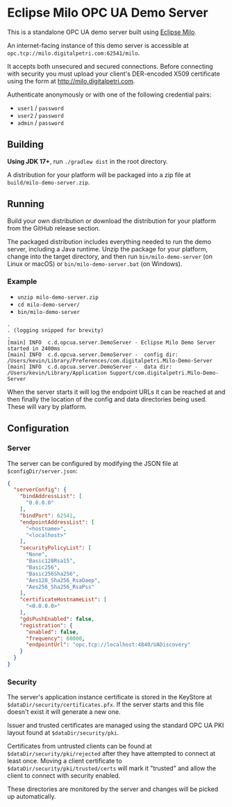 # Eclipse Milo OPC UA Demo Server

This is a standalone OPC UA demo server built using [Eclipse Milo](https://github.com/eclipse/milo).

An internet-facing instance of this demo server is accessible at `opc.tcp://milo.digitalpetri.com:62541/milo`.

It accepts both unsecured and secured connections. Before connecting with security you must upload your client's DER-encoded X509 certificate using the form at http://milo.digitalpetri.com.

Authenticate anonymously or with one of the following credential pairs:
- `user1` / `password`
- `user2` / `password`
- `admin` / `password`

## Building

**Using JDK 17+**, run `./gradlew dist` in the root directory.

A distribution for your platform will be packaged into a zip file at `build/milo-demo-server.zip`.

## Running

Build your own distribution or download the distribution for your platform from the GitHub release section.

The packaged distribution includes everything needed to run the demo server, including a Java runtime. Unzip the package for your platform, change into the target directory, and then run `bin/milo-demo-server` (on Linux or macOS) or `bin/milo-demo-server.bat` (on Windows).

### Example

- `unzip milo-demo-server.zip`
- `cd milo-demo-server/`
- `bin/milo-demo-server`

```
.
. (logging snipped for brevity)
.
[main] INFO  c.d.opcua.server.DemoServer - Eclipse Milo Demo Server started in 2400ms
[main] INFO  c.d.opcua.server.DemoServer - 	config dir:	/Users/kevin/Library/Preferences/com.digitalpetri.Milo-Demo-Server
[main] INFO  c.d.opcua.server.DemoServer - 	data dir:	/Users/kevin/Library/Application Support/com.digitalpetri.Milo-Demo-Server
```

When the server starts it will log the endpoint URLs it can be reached at and then finally the location of the config and data directories being used. These will vary by platform.

## Configuration

### Server

The server can be configured by modifying the JSON file at `$configDir/server.json`:
```json
{
  "serverConfig": {
    "bindAddressList": [
      "0.0.0.0"
    ],
    "bindPort": 62541,
    "endpointAddressList": [
      "<hostname>",
      "<localhost>"
    ],
    "securityPolicyList": [
      "None",
      "Basic128Rsa15",
      "Basic256",
      "Basic256Sha256",
      "Aes128_Sha256_RsaOaep",
      "Aes256_Sha256_RsaPss"
    ],
    "certificateHostnameList": [
      "<0.0.0.0>"
    ],
    "gdsPushEnabled": false,
    "registration": {
      "enabled": false,
      "frequency": 60000,
      "endpointUrl": "opc.tcp://localhost:4840/UADiscovery"
    }
  }
}
```

### Security

The server's application instance certificate is stored in the KeyStore at `$dataDir/security/certificates.pfx`. If the server starts and this file doesn't exist it will generate a new one.

Issuer and trusted certificates are managed using the standard OPC UA PKI layout found at `$dataDir/security/pki`.

Certificates from untrusted clients can be found at `$dataDir/security/pki/rejected` after they have attempted to connect at least once. Moving a client certificate to `$dataDir/security/pki/trusted/certs` will mark it "trusted" and allow the client to connect with security enabled. 

These directories are monitored by the server and changes will be picked up automatically.
